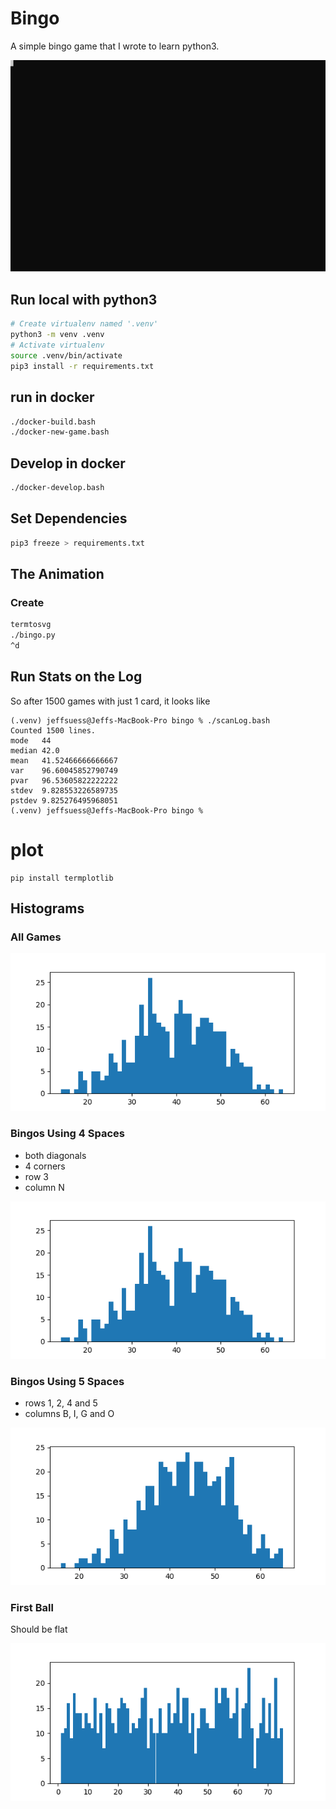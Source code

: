 # Bingo

A simple bingo game that I wrote to learn python3.

<img src="./src/image/ex1.svg" width="600" />


## Run local with python3

```bash
# Create virtualenv named '.venv'
python3 -m venv .venv
# Activate virtualenv
source .venv/bin/activate
pip3 install -r requirements.txt
```

## run in docker

```bash
./docker-build.bash
./docker-new-game.bash
```

## Develop in docker

```bash
./docker-develop.bash
```

## Set Dependencies

```bash
pip3 freeze > requirements.txt
```

## The Animation

### Create
```bash
termtosvg
./bingo.py
^d
```

## Run Stats on the Log

So after 1500 games with just 1 card, it looks like 

```text
(.venv) jeffsuess@Jeffs-MacBook-Pro bingo % ./scanLog.bash
Counted 1500 lines.
mode   44
median 42.0
mean   41.52466666666667
var    96.60045852790749
pvar   96.53605822222222
stdev  9.828553226589735
pstdev 9.825276495968051
(.venv) jeffsuess@Jeffs-MacBook-Pro bingo %
```


# plot

```text
pip install termplotlib
```
## Histograms

### All Games

![Histogram All Games](./src/image/histo4.png)

### Bingos Using 4 Spaces

- both diagonals
- 4 corners
- row 3
- column N

![Histogram for 4 spaces](./src/image/histo4.png)

### Bingos Using 5 Spaces

- rows 1, 2, 4 and 5
- columns B, I, G and O

![Histogram for 5 spaces](./src/image/histo5.png)

### First Ball

Should be flat

![Histogram First Ball called](./src/image/histoF.png)

